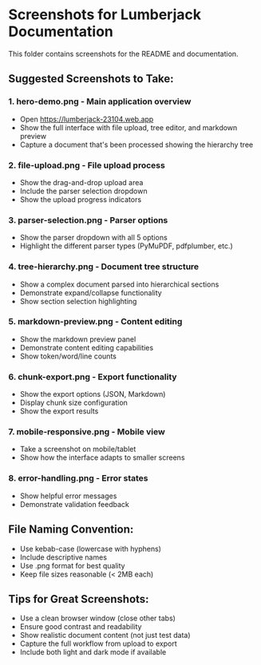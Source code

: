 # Screenshots for Lumberjack Documentation

This folder contains screenshots for the README and documentation.

## Suggested Screenshots to Take:

### 1. **hero-demo.png** - Main application overview
- Open https://lumberjack-23104.web.app
- Show the full interface with file upload, tree editor, and markdown preview
- Capture a document that's been processed showing the hierarchy tree

### 2. **file-upload.png** - File upload process
- Show the drag-and-drop upload area
- Include the parser selection dropdown
- Show the upload progress indicators

### 3. **parser-selection.png** - Parser options
- Show the parser dropdown with all 5 options
- Highlight the different parser types (PyMuPDF, pdfplumber, etc.)

### 4. **tree-hierarchy.png** - Document tree structure
- Show a complex document parsed into hierarchical sections
- Demonstrate expand/collapse functionality
- Show section selection highlighting

### 5. **markdown-preview.png** - Content editing
- Show the markdown preview panel
- Demonstrate content editing capabilities
- Show token/word/line counts

### 6. **chunk-export.png** - Export functionality
- Show the export options (JSON, Markdown)
- Display chunk size configuration
- Show the export results

### 7. **mobile-responsive.png** - Mobile view
- Take a screenshot on mobile/tablet
- Show how the interface adapts to smaller screens

### 8. **error-handling.png** - Error states
- Show helpful error messages
- Demonstrate validation feedback

## File Naming Convention:
- Use kebab-case (lowercase with hyphens)
- Include descriptive names
- Use .png format for best quality
- Keep file sizes reasonable (< 2MB each)

## Tips for Great Screenshots:
- Use a clean browser window (close other tabs)
- Ensure good contrast and readability
- Show realistic document content (not just test data)
- Capture the full workflow from upload to export
- Include both light and dark mode if available
